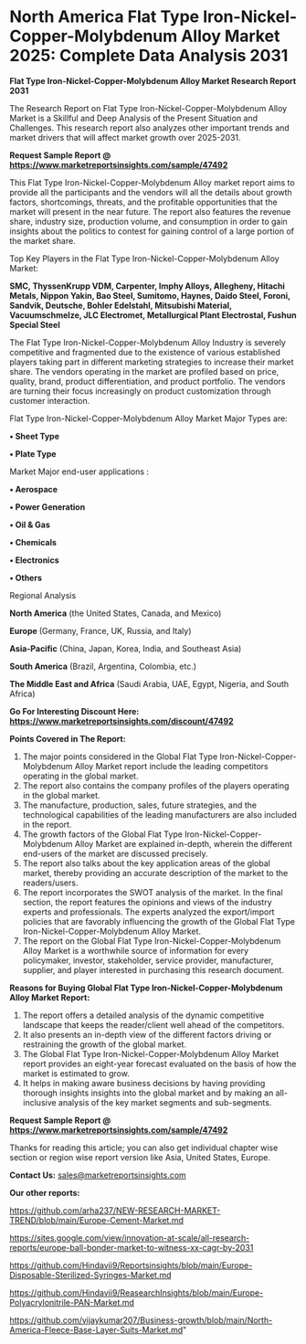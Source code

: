 # North America Flat Type Iron-Nickel-Copper-Molybdenum Alloy Market 2025: Complete Data Analysis 2031

<strong>Flat Type Iron-Nickel-Copper-Molybdenum Alloy Market Research Report 2031</strong>

The Research Report on Flat Type Iron-Nickel-Copper-Molybdenum Alloy Market is a Skillful and Deep Analysis of the Present Situation and Challenges. This research report also analyzes other important trends and market drivers that will affect market growth over 2025-2031.

<strong>Request Sample Report @ <a href=https://www.marketreportsinsights.com/sample/47492>https://www.marketreportsinsights.com/sample/47492</a></strong>

This Flat Type Iron-Nickel-Copper-Molybdenum Alloy market report aims to provide all the participants and the vendors will all the details about growth factors, shortcomings, threats, and the profitable opportunities that the market will present in the near future. The report also features the revenue share, industry size, production volume, and consumption in order to gain insights about the politics to contest for gaining control of a large portion of the market share.

Top Key Players in the Flat Type Iron-Nickel-Copper-Molybdenum Alloy Market:

<strong>SMC, ThyssenKrupp VDM, Carpenter, Imphy Alloys, Allegheny, Hitachi Metals, Nippon Yakin, Bao Steel, Sumitomo, Haynes, Daido Steel, Foroni, Sandvik, Deutsche, Bohler Edelstahl, Mitsubishi Material, Vacuumschmelze, JLC Electromet, Metallurgical Plant Electrostal, Fushun Special Steel</strong>

The Flat Type Iron-Nickel-Copper-Molybdenum Alloy Industry is severely competitive and fragmented due to the existence of various established players taking part in different marketing strategies to increase their market share. The vendors operating in the market are profiled based on price, quality, brand, product differentiation, and product portfolio. The vendors are turning their focus increasingly on product customization through customer interaction.

Flat Type Iron-Nickel-Copper-Molybdenum Alloy Market Major Types are:

<strong>•  Sheet Type

•  Plate Type</strong>

Market Major end-user applications :

<strong>•  Aerospace

•  Power Generation

•  Oil & Gas

•  Chemicals

•  Electronics

•  Others</strong>

Regional Analysis

</u><strong><b>North America</b></strong> (the United States, Canada, and Mexico)

<strong><b>Europe </b></strong>(Germany, France, UK, Russia, and Italy)

<strong><b>Asia-Pacific</b></strong> (China, Japan, Korea, India, and Southeast Asia)

<strong><b>South America</b></strong> (Brazil, Argentina, Colombia, etc.)

<strong><b>The Middle East and Africa</b></strong> (Saudi Arabia, UAE, Egypt, Nigeria, and South Africa)

<strong>Go For Interesting Discount Here: <a href=https://www.marketreportsinsights.com/discount/47492>https://www.marketreportsinsights.com/discount/47492</a></strong>

<strong>Points Covered in The Report:</strong>
<ol>
  <li>The major points considered in the Global Flat Type Iron-Nickel-Copper-Molybdenum Alloy Market report include the leading competitors operating in the global market.</li>
  <li>The report also contains the company profiles of the players operating in the global market.</li>
  <li>The manufacture, production, sales, future strategies, and the technological capabilities of the leading manufacturers are also included in the report.</li>
  <li>The growth factors of the Global Flat Type Iron-Nickel-Copper-Molybdenum Alloy Market are explained in-depth, wherein the different end-users of the market are discussed precisely.</li>
  <li>The report also talks about the key application areas of the global market, thereby providing an accurate description of the market to the readers/users.</li>
  <li>The report incorporates the SWOT analysis of the market. In the final section, the report features the opinions and views of the industry experts and professionals. The experts analyzed the export/import policies that are favorably influencing the growth of the Global Flat Type Iron-Nickel-Copper-Molybdenum Alloy Market.</li>
  <li>The report on the Global Flat Type Iron-Nickel-Copper-Molybdenum Alloy Market is a worthwhile source of information for every policymaker, investor, stakeholder, service provider, manufacturer, supplier, and player interested in purchasing this research document.</li>
</ol>
<strong>Reasons for Buying Global Flat Type Iron-Nickel-Copper-Molybdenum Alloy Market Report:</strong>

<ol>
  <li>The report offers a detailed analysis of the dynamic competitive landscape that keeps the reader/client well ahead of the competitors.</li>
  <li>It also presents an in-depth view of the different factors driving or restraining the growth of the global market.</li>
  <li>The Global Flat Type Iron-Nickel-Copper-Molybdenum Alloy Market report provides an eight-year forecast evaluated on the basis of how the market is estimated to grow.</li>
  <li>It helps in making aware business decisions by having providing thorough insights insights into the global market and by making an all-inclusive analysis of the key market segments and sub-segments.</li>
</ol>
<strong>Request Sample Report @ <a href=https://www.marketreportsinsights.com/sample/47492>https://www.marketreportsinsights.com/sample/47492</a></strong>


Thanks for reading this article; you can also get individual chapter wise section or region wise report version like Asia, United States, Europe.

<strong>Contact Us:</strong>
sales@marketreportsinsights.com

<strong>Our other reports:</strong>

<a href=https://github.com/arha237/NEW-RESEARCH-MARKET-TREND/blob/main/Europe-Cement-Market.md>https://github.com/arha237/NEW-RESEARCH-MARKET-TREND/blob/main/Europe-Cement-Market.md</a>

<a href=https://sites.google.com/view/innovation-at-scale/all-research-reports/europe-ball-bonder-market-to-witness-xx-cagr-by-2031>https://sites.google.com/view/innovation-at-scale/all-research-reports/europe-ball-bonder-market-to-witness-xx-cagr-by-2031</a>

<a href=https://github.com/Hindavii9/Reportsinsights/blob/main/Europe-Disposable-Sterilized-Syringes-Market.md>https://github.com/Hindavii9/Reportsinsights/blob/main/Europe-Disposable-Sterilized-Syringes-Market.md</a>

<a href=https://github.com/Hindavii9/ReasearchInsights/blob/main/Europe-Polyacrylonitrile-PAN-Market.md>https://github.com/Hindavii9/ReasearchInsights/blob/main/Europe-Polyacrylonitrile-PAN-Market.md</a>

<a href=https://github.com/vijaykumar207/Business-growth/blob/main/North-America-Fleece-Base-Layer-Suits-Market.md>https://github.com/vijaykumar207/Business-growth/blob/main/North-America-Fleece-Base-Layer-Suits-Market.md</a>"
